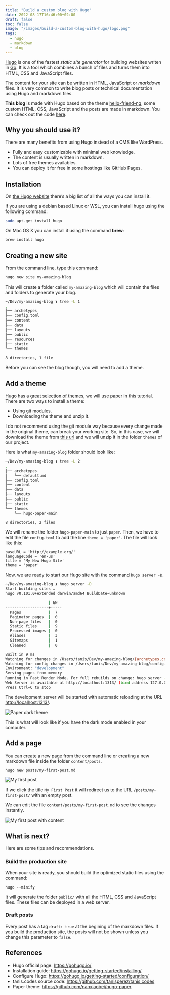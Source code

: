 ```yaml
---
title: "Build a custom blog with Hugo"
date: 2022-08-17T16:46:00+02:00
draft: false
toc: false
image: "/images/build-a-custom-blog-with-hugo/logo.png"
tags:
  - hugo
  - markdown
  - blog
---
```

[Hugo](https://gohugo.io/) is one of the fastest *static site generator* for building websites writen in [Go](https://en.wikipedia.org/wiki/Go_(programming_language)). It is a tool which combines a bunch of files and turns them into HTML, CSS and JavaScript files.

The content for your site can be written in HTML, JavaScript or *markdown* files. It is very common to write blog posts or technical documentation using Hugo and markdown files.

**This blog** is made with Hugo based on the theme [hello-friend-ng](https://github.com/rhazdon/hugo-theme-hello-friend-ng), some custom HTML, CSS, JavaScript and the posts are made in markdown. You can check out the code [here](https://github.com/tanisperez/tanis.codes).

## Why you should use it?
There are many benefits from using Hugo instead of a CMS like WordPress.
* Fully and easy customizable with minimal web knowledge.
* The content is usually written in markdown.
* Lots of free themes availables.
* You can deploy it for free in some hostings like GitHub Pages.

## Installation

On [the Hugo website](https://gohugo.io/getting-started/installing/) there’s a big list of all the ways you can install it.

If you are using a debian based Linux or WSL, you can install hugo using the following command:

```bash
sudo apt-get install hugo
```

On Mac OS X you can install it using the command **brew**:

```bash
brew install hugo
```

## Creating a new site

From the command line, type this command:

```bash
hugo new site my-amazing-blog
```

This will create a folder called `my-amazing-blog` which will contain the files and folders to generate your blog.

```bash
~/Dev/my-amazing-blog ❯ tree -L 1
.
├── archetypes
├── config.toml
├── content
├── data
├── layouts
├── public
├── resources
├── static
└── themes

8 directories, 1 file
```

Before you can see the blog though, you will need to add a theme.

## Add a theme

Hugo has a [great selection of themes](https://themes.gohugo.io/), we will use [paper](https://themes.gohugo.io/themes/hugo-paper/) in this tutorial. There are two ways to install a theme:
* Using git modules.
* Downloading the theme and unzip it.

I do not recommend using the git module way because every change made in the original theme, can break your working site. So, in this case, we will download the theme from [this url](https://github.com/nanxiaobei/hugo-paper/archive/refs/heads/main.zip) and we will unzip it in the folder `themes` of our project.

Here is what `my-amazing-blog` folder should look like:
```bash
~/Dev/my-amazing-blog ❯ tree -L 2
.
├── archetypes
│   └── default.md
├── config.toml
├── content
├── data
├── layouts
├── public
├── static
└── themes
    └── hugo-paper-main

8 directories, 2 files
```

We will rename the folder `hugo-paper-main` to just `paper`. Then, we have to edit the file `config.toml` to add the line `theme = 'paper'`. The file will look like this:

```text
baseURL = 'http://example.org/'
languageCode = 'en-us'
title = 'My New Hugo Site'
theme = 'paper'
```

Now, we are ready to start our Hugo site with the command `hugo server -D`.

```bash
~/Dev/my-amazing-blog ❯ hugo server -D
Start building sites … 
hugo v0.101.0+extended darwin/amd64 BuildDate=unknown

                   | EN  
-------------------+-----
  Pages            |  7  
  Paginator pages  |  0  
  Non-page files   |  0  
  Static files     |  9  
  Processed images |  0  
  Aliases          |  3  
  Sitemaps         |  1  
  Cleaned          |  0  

Built in 9 ms
Watching for changes in /Users/tanis/Dev/my-amazing-blog/{archetypes,content,data,layouts,static,themes}
Watching for config changes in /Users/tanis/Dev/my-amazing-blog/config.toml
Environment: "development"
Serving pages from memory
Running in Fast Render Mode. For full rebuilds on change: hugo server --disableFastRender
Web Server is available at http://localhost:1313/ (bind address 127.0.0.1)
Press Ctrl+C to stop
```

The development server will be started with automatic reloading at the URL [http://localhost:1313/](http://localhost:1313/).

![Paper dark theme](/images/build-a-custom-blog-with-hugo/dark-paper-theme.png#center)

This is what will look like if you have the dark mode enabled in your computer.

## Add a page

You can create a new page from the command line or creating a new markdown file inside the folder `content/posts`.

```bash
hugo new posts/my-first-post.md   
```

![My first post](/images/build-a-custom-blog-with-hugo/my-first-post.png#center)

If we click the title `My First Post` it will redirect us to the URL `/posts/my-first-post/` with an empty post. 

We can edit the file `content/posts/my-first-post.md` to see the changes instantly.

![My first post with content](/images/build-a-custom-blog-with-hugo/my-first-post-with-content.png#center)

## What is next?
Here are some tips and recommendations.

### Build the production site
When your site is ready, you should build the optimized static files using the command:
```
hugo --minify
```

It will generate the folder `public/` with all the HTML, CSS and JavaScript files. These files can be deployed in a web server.

### Draft posts
Every post has a tag `draft: true` at the begining of the markdown files. If you build the production site, the posts will not be shown unless you change this parameter to `false`.

## References

* Hugo official page: https://gohugo.io/
* Installation guide: https://gohugo.io/getting-started/installing/
* Configure Hugo: https://gohugo.io/getting-started/configuration/
* tanis.codes source code: https://github.com/tanisperez/tanis.codes
* Paper theme: https://github.com/nanxiaobei/hugo-paper